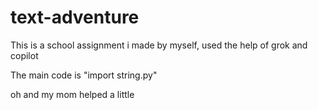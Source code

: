 # text-adventure


This is a school assignment i made by myself, used the help of grok and copilot


The main code is "import string.py"

oh and my mom helped a little
